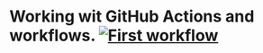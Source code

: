 # Working wit GitHub Actions and workflows.  [![First workflow](https://github.com/rashkov7/devops_05/actions/workflows/node.js.yml/badge.svg)](https://github.com/rashkov7/devops_05/actions/workflows/node.js.yml)
